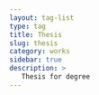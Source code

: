 ```yaml
---
layout: tag-list
type: tag
title: Thesis
slug: thesis
category: works
sidebar: true
description: >
   Thesis for degree
---
```

